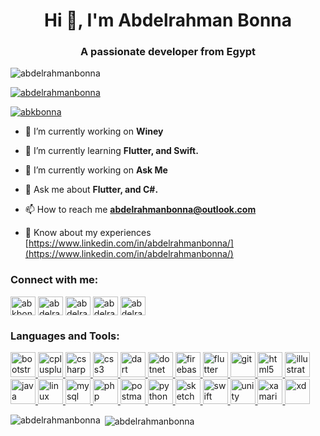 <h1 align="center">Hi 👋, I'm Abdelrahman Bonna</h1>
<h3 align="center">A passionate developer from Egypt</h3>

<p align="left"> <img src="https://komarev.com/ghpvc/?username=abdelrahmanbonna&label=Profile%20views&color=0e75b6&style=flat" alt="abdelrahmanbonna" /> </p>

<p align="left"> <a href="https://github.com/ryo-ma/github-profile-trophy"><img src="https://github-profile-trophy.vercel.app/?username=abdelrahmanbonna" alt="abdelrahmanbonna" /></a> </p>

<p align="left"> <a href="https://twitter.com/abkbonna" target="blank"><img src="https://img.shields.io/twitter/follow/abkbonna?logo=twitter&style=for-the-badge" alt="abkbonna" /></a> </p>

- 🔭 I’m currently working on **Winey**

- 🌱 I’m currently learning **Flutter, and Swift.**

- 🔭 I’m currently working on **Ask Me**

- 💬 Ask me about **Flutter, and C#.**

- 📫 How to reach me **abdelrahmanbonna@outlook.com**

- 📄 Know about my experiences [https://www.linkedin.com/in/abdelrahmanbonna/](https://www.linkedin.com/in/abdelrahmanbonna/)

<h3 align="left">Connect with me:</h3>
<p align="left">
<a href="https://twitter.com/abkbonna" target="blank"><img align="center" src="https://cdn.jsdelivr.net/npm/simple-icons@3.0.1/icons/twitter.svg" alt="abkbonna" height="30" width="40" /></a>
<a href="https://linkedin.com/in/abdelrahman bonna" target="blank"><img align="center" src="https://cdn.jsdelivr.net/npm/simple-icons@3.0.1/icons/linkedin.svg" alt="abdelrahman bonna" height="30" width="40" /></a>
<a href="https://codesandbox.com/abdelrahman bonna" target="blank"><img align="center" src="https://cdn.jsdelivr.net/npm/simple-icons@3.0.1/icons/codesandbox.svg" alt="abdelrahman bonna" height="30" width="40" /></a>
<a href="https://fb.com/abdelrahman bonna" target="blank"><img align="center" src="https://cdn.jsdelivr.net/npm/simple-icons@3.0.1/icons/facebook.svg" alt="abdelrahman bonna" height="30" width="40" /></a>
<a href="https://instagram.com/abdelrahman bonna" target="blank"><img align="center" src="https://cdn.jsdelivr.net/npm/simple-icons@3.0.1/icons/instagram.svg" alt="abdelrahman bonna" height="30" width="40" /></a>
</p>

<h3 align="left">Languages and Tools:</h3>
<p align="left"> <a href="https://getbootstrap.com" target="_blank"> <img src="https://devicons.github.io/devicon/devicon.git/icons/bootstrap/bootstrap-plain.svg" alt="bootstrap" width="40" height="40"/> </a> <a href="https://www.w3schools.com/cpp/" target="_blank"> <img src="https://devicons.github.io/devicon/devicon.git/icons/cplusplus/cplusplus-original.svg" alt="cplusplus" width="40" height="40"/> </a> <a href="https://www.w3schools.com/cs/" target="_blank"> <img src="https://devicons.github.io/devicon/devicon.git/icons/csharp/csharp-original.svg" alt="csharp" width="40" height="40"/> </a> <a href="https://www.w3schools.com/css/" target="_blank"> <img src="https://devicons.github.io/devicon/devicon.git/icons/css3/css3-original-wordmark.svg" alt="css3" width="40" height="40"/> </a> <a href="https://dart.dev" target="_blank"> <img src="https://www.vectorlogo.zone/logos/dartlang/dartlang-icon.svg" alt="dart" width="40" height="40"/> </a> <a href="https://dotnet.microsoft.com/" target="_blank"> <img src="https://devicons.github.io/devicon/devicon.git/icons/dot-net/dot-net-original-wordmark.svg" alt="dotnet" width="40" height="40"/> </a> <a href="https://firebase.google.com/" target="_blank"> <img src="https://www.vectorlogo.zone/logos/firebase/firebase-icon.svg" alt="firebase" width="40" height="40"/> </a> <a href="https://flutter.dev" target="_blank"> <img src="https://www.vectorlogo.zone/logos/flutterio/flutterio-icon.svg" alt="flutter" width="40" height="40"/> </a> <a href="https://git-scm.com/" target="_blank"> <img src="https://www.vectorlogo.zone/logos/git-scm/git-scm-icon.svg" alt="git" width="40" height="40"/> </a> <a href="https://www.w3.org/html/" target="_blank"> <img src="https://devicons.github.io/devicon/devicon.git/icons/html5/html5-original-wordmark.svg" alt="html5" width="40" height="40"/> </a> <a href="https://www.adobe.com/in/products/illustrator.html" target="_blank"> <img src="https://www.vectorlogo.zone/logos/adobe_illustrator/adobe_illustrator-icon.svg" alt="illustrator" width="40" height="40"/> </a> <a href="https://www.java.com" target="_blank"> <img src="https://devicons.github.io/devicon/devicon.git/icons/java/java-original-wordmark.svg" alt="java" width="40" height="40"/> </a> <a href="https://www.linux.org/" target="_blank"> <img src="https://devicons.github.io/devicon/devicon.git/icons/linux/linux-original.svg" alt="linux" width="40" height="40"/> </a> <a href="https://www.mysql.com/" target="_blank"> <img src="https://devicons.github.io/devicon/devicon.git/icons/mysql/mysql-original-wordmark.svg" alt="mysql" width="40" height="40"/> </a> <a href="https://www.php.net" target="_blank"> <img src="https://devicons.github.io/devicon/devicon.git/icons/php/php-original.svg" alt="php" width="40" height="40"/> </a> <a href="https://postman.com" target="_blank"> <img src="https://www.vectorlogo.zone/logos/getpostman/getpostman-icon.svg" alt="postman" width="40" height="40"/> </a> <a href="https://www.python.org" target="_blank"> <img src="https://devicons.github.io/devicon/devicon.git/icons/python/python-original.svg" alt="python" width="40" height="40"/> </a> <a href="https://www.sketch.com/" target="_blank"> <img src="https://www.vectorlogo.zone/logos/sketchapp/sketchapp-icon.svg" alt="sketch" width="40" height="40"/> </a> <a href="https://developer.apple.com/swift/" target="_blank"> <img src="https://devicons.github.io/devicon/devicon.git/icons/swift/swift-original-wordmark.svg" alt="swift" width="40" height="40"/> </a> <a href="https://unity.com/" target="_blank"> <img src="https://www.vectorlogo.zone/logos/unity3d/unity3d-icon.svg" alt="unity" width="40" height="40"/> </a> <a href="https://dotnet.microsoft.com/apps/xamarin" target="_blank"> <img src="https://raw.githubusercontent.com/detain/svg-logos/780f25886640cef088af994181646db2f6b1a3f8/svg/xamarin.svg" alt="xamarin" width="40" height="40"/> </a> <a href="https://www.adobe.com/products/xd.html" target="_blank"> <img src="https://cdn.worldvectorlogo.com/logos/adobe-xd.svg" alt="xd" width="40" height="40"/> </a> </p>

<p><img align="left" src="https://github-readme-stats.vercel.app/api/top-langs?username=abdelrahmanbonna&show_icons=true&locale=en&layout=compact" alt="abdelrahmanbonna" /></p>

<p>&nbsp;<img align="center" src="https://github-readme-stats.vercel.app/api?username=abdelrahmanbonna&show_icons=true&locale=en" alt="abdelrahmanbonna" /></p>
